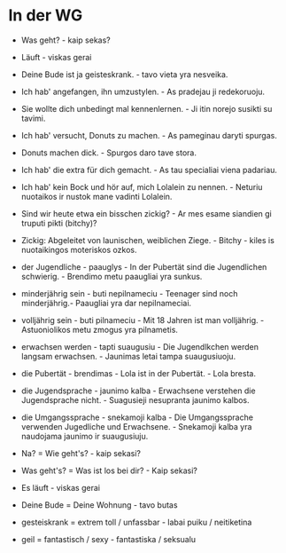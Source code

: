 # In der WG

- Was geht? - kaip sekas?
- Läuft - viskas gerai
- Deine Bude ist ja geisteskrank. - tavo vieta yra nesveika.
- Ich hab' angefangen, ihn umzustylen. - As pradejau ji redekoruoju.
- Sie wollte dich unbedingt mal kennenlernen. - Ji itin norejo susikti su tavimi.
- Ich hab' versucht, Donuts zu machen. - As pameginau daryti spurgas.
- Donuts machen dick. - Spurgos daro tave stora.
- Ich hab' die extra für dich gemacht. - As tau specialiai viena padariau.
- Ich hab' kein Bock und hör auf, mich Lolalein zu nennen. -  Neturiu nuotaikos ir nustok mane vadinti Lolalein.
- Sind wir heute etwa ein bisschen zickig? - Ar mes esame siandien gi truputi pikti (bitchy)?
- Zickig: Abgeleitet von launischen, weiblichen Ziege. - Bitchy - kiles is nuotaikingos moteriskos ozkos.

- der Jugendliche - paauglys
       - In der Pubertät sind die Jugendlichen schwierig. - Brendimo metu paaugliai yra sunkus.
- minderjährig sein - buti nepilnameciu
       - Teenager sind noch minderjährig.- Paaugliai yra dar nepilnameciai.
- volljährig sein - buti pilnameciu
       - Mit 18 Jahren ist man volljährig. - Astuoniolikos metu zmogus yra pilnametis.
- erwachsen werden - tapti suaugusiu
       - Die Jugendlkchen werden langsam erwachsen. - Jaunimas letai tampa suaugusiuoju.
- die Pubertät - brendimas
       - Lola ist in der Pubertät. - Lola bresta.
- die Jugendsprache - jaunimo kalba
       - Erwachsene verstehen die Jugendsprache nicht. - Suagusieji nesupranta jaunimo kalbos.
- die Umgangssprache - snekamoji kalba
       - Die Umgangssprache verwenden Jugedliche und Erwachsene. - Snekamoji kalba yra naudojama jaunimo ir suaugusiuju.

- Na? = Wie geht's? - kaip sekasi?
- Was geht's? = Was ist los bei dir? - Kaip sekasi?
- Es läuft - viskas gerai
- Deine Bude = Deine Wohnung - tavo butas
- gesteiskrank = extrem toll / unfassbar - labai puiku / neitiketina
- geil = fantastisch / sexy - fantastiska / seksualu

